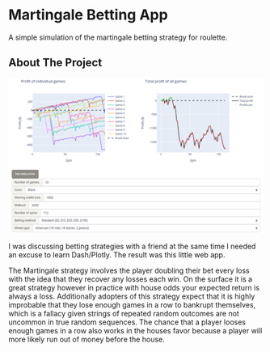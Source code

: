 # Martingale Betting App

A simple simulation of the martingale betting strategy for roulette.

## About The Project

[![Product Name Screen Shot][product-screenshot]](http://jarryd.pythonanywhere.com/)

I was discussing betting strategies with a friend at the same time I needed an excuse to learn Dash/Plotly. The result was this little web app.

The Martingale strategy involves the player doubling their bet every loss with the idea that they recover any losses each win. On the surface it is a great strategy however in practice with house odds your expected return is always a loss. Additionally adopters of this strategy expect that it is highly improbable that they lose enough games in a row to bankrupt themselves, which is a fallacy given strings of repeated random outcomes are not uncommon in true random sequences. The chance that a player looses enough games in a row also works in the houses favor because a player will more likely run out of money before the house.

<!-- MARKDOWN LINKS & IMAGES -->
[product-screenshot]: images/ss.png
